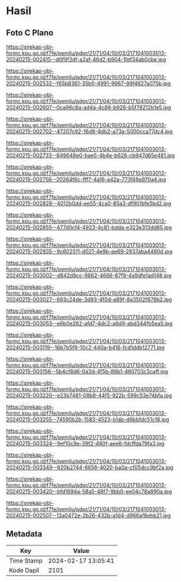 # Hasil

## Foto C Plano

https://sirekap-obj-formc.kpu.go.id/f7fe/pemilu/pdpr/21/71/04/10/03/2171041003013-20240215-002415--d0f9f3df-a2af-46d2-b904-1fef34ab0cbe.jpg

https://sirekap-obj-formc.kpu.go.id/f7fe/pemilu/pdpr/21/71/04/10/03/2171041003013-20240215-002532--f65b8361-35b0-4991-9967-99f4627a075b.jpg

https://sirekap-obj-formc.kpu.go.id/f7fe/pemilu/pdpr/21/71/04/10/03/2171041003013-20240215-002607--0ca96c8a-ad4a-4c86-b928-b5f78212b1e5.jpg

https://sirekap-obj-formc.kpu.go.id/f7fe/pemilu/pdpr/21/71/04/10/03/2171041003013-20240215-002702--47207c92-16d8-4db2-a73a-5000cca77dc4.jpg

https://sirekap-obj-formc.kpu.go.id/f7fe/pemilu/pdpr/21/71/04/10/03/2171041003013-20240215-002733--649648e0-bae5-4b4e-b628-cb947d65e481.jpg

https://sirekap-obj-formc.kpu.go.id/f7fe/pemilu/pdpr/21/71/04/10/03/2171041003013-20240215-002756--20264f6c-fff7-4a16-a42a-773f49a970a4.jpg

https://sirekap-obj-formc.kpu.go.id/f7fe/pemilu/pdpr/21/71/04/10/03/2171041003013-20240215-002828--4012b0dd-ee55-4ca0-85a3-df901bfe5bd2.jpg

https://sirekap-obj-formc.kpu.go.id/f7fe/pemilu/pdpr/21/71/04/10/03/2171041003013-20240215-002855--477d0cf4-4923-4c81-bdda-e323e313dd85.jpg

https://sirekap-obj-formc.kpu.go.id/f7fe/pemilu/pdpr/21/71/04/10/03/2171041003013-20240215-002935--9c602511-d021-4e9b-ae69-2937aba4480d.jpg

https://sirekap-obj-formc.kpu.go.id/f7fe/pemilu/pdpr/21/71/04/10/03/2171041003013-20240215-003002--d842d9cc-9862-4666-87f9-4a9dfe1ad148.jpg

https://sirekap-obj-formc.kpu.go.id/f7fe/pemilu/pdpr/21/71/04/10/03/2171041003013-20240215-003027--683c24de-3d93-4f0d-a89f-8a3502f878b2.jpg

https://sirekap-obj-formc.kpu.go.id/f7fe/pemilu/pdpr/21/71/04/10/03/2171041003013-20240215-003053--e6b0e262-afd7-4dc2-a6d9-abd344fb5ea5.jpg

https://sirekap-obj-formc.kpu.go.id/f7fe/pemilu/pdpr/21/71/04/10/03/2171041003013-20240215-003119--16b7b5f9-10c2-440a-b416-fcd1ddb12771.jpg

https://sirekap-obj-formc.kpu.go.id/f7fe/pemilu/pdpr/21/71/04/10/03/2171041003013-20240215-003156--5b4cf8d6-0a3d-4f5b-88b1-460703c3caff.jpg

https://sirekap-obj-formc.kpu.go.id/f7fe/pemilu/pdpr/21/71/04/10/03/2171041003013-20240215-003220--e23b7481-08b8-44f5-922b-599c53e74bfa.jpg

https://sirekap-obj-formc.kpu.go.id/f7fe/pemilu/pdpr/21/71/04/10/03/2171041003013-20240215-003255--74590b2b-1583-4523-b1ab-d6bbfdc51c18.jpg

https://sirekap-obj-formc.kpu.go.id/f7fe/pemilu/pdpr/21/71/04/10/03/2171041003013-20240215-003324--9ef10c9e-39f2-480f-aee8-fdcffda79fa3.jpg

https://sirekap-obj-formc.kpu.go.id/f7fe/pemilu/pdpr/21/71/04/10/03/2171041003013-20240215-003349--920b2744-6656-4020-ba0a-cf05dcc9bf2a.jpg

https://sirekap-obj-formc.kpu.go.id/f7fe/pemilu/pdpr/21/71/04/10/03/2171041003013-20240215-003420--bfd1694a-58a5-48f7-9bb0-ee04c78a890a.jpg

https://sirekap-obj-formc.kpu.go.id/f7fe/pemilu/pdpr/21/71/04/10/03/2171041003013-20240215-002507--13a0472e-2b26-432b-a1d4-d966af8ebb21.jpg


## Metadata

| Key        | Value               |
| ---------- | ------------------- |
| Time Stamp | 2024-02-17 13:05:41 |
| Kode Dapil | 2101                |



